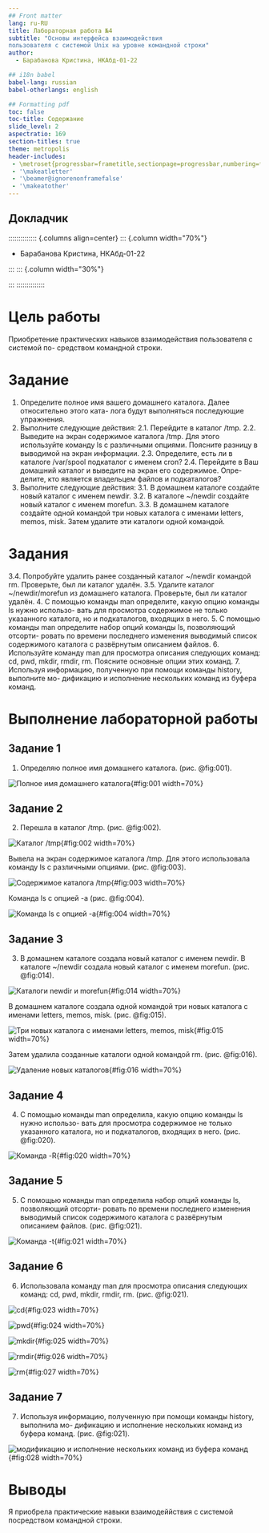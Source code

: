 ```yaml
---
## Front matter
lang: ru-RU
title: Лабораторная работа №4
subtitle: "Основы интерфейса взаимодействия
пользователя с системой Unix на уровне командной строки"
author:
  - Барабанова Кристина, НКАбд-01-22

## i18n babel
babel-lang: russian
babel-otherlangs: english

## Formatting pdf
toc: false
toc-title: Содержание
slide_level: 2
aspectratio: 169
section-titles: true
theme: metropolis
header-includes:
 - \metroset{progressbar=frametitle,sectionpage=progressbar,numbering=fraction}
 - '\makeatletter'
 - '\beamer@ignorenonframefalse'
 - '\makeatother'
---
```


## Докладчик

:::::::::::::: {.columns align=center}
::: {.column width="70%"}

  * Барабанова Кристина, НКАбд-01-22

:::
::: {.column width="30%"}


:::
::::::::::::::
# Цель работы

Приобретение практических навыков взаимодействия пользователя с системой по-
средством командной строки.

# Задание

1. Определите полное имя вашего домашнего каталога. Далее относительно этого ката-
лога будут выполняться последующие упражнения.
2. Выполните следующие действия:
2.1. Перейдите в каталог /tmp.
2.2. Выведите на экран содержимое каталога /tmp. Для этого используйте команду ls
с различными опциями. Поясните разницу в выводимой на экран информации.
2.3. Определите, есть ли в каталоге /var/spool подкаталог с именем cron?
2.4. Перейдите в Ваш домашний каталог и выведите на экран его содержимое. Опре-
делите, кто является владельцем файлов и подкаталогов?
3. Выполните следующие действия:
3.1. В домашнем каталоге создайте новый каталог с именем newdir.
3.2. В каталоге ~/newdir создайте новый каталог с именем morefun.
3.3. В домашнем каталоге создайте одной командой три новых каталога с именами
letters, memos, misk. Затем удалите эти каталоги одной командой.

# Задания

3.4. Попробуйте удалить ранее созданный каталог ~/newdir командой rm. Проверьте,
был ли каталог удалён.
3.5. Удалите каталог ~/newdir/morefun из домашнего каталога. Проверьте, был ли
каталог удалён.
4. С помощью команды man определите, какую опцию команды ls нужно использо-
вать для просмотра содержимое не только указанного каталога, но и подкаталогов,
входящих в него.
5. С помощью команды man определите набор опций команды ls, позволяющий отсорти-
ровать по времени последнего изменения выводимый список содержимого каталога
с развёрнутым описанием файлов.
6. Используйте команду man для просмотра описания следующих команд: cd, pwd, mkdir,
rmdir, rm. Поясните основные опции этих команд.
7. Используя информацию, полученную при помощи команды history, выполните мо-
дификацию и исполнение нескольких команд из буфера команд.


# Выполнение лабораторной работы

## Задание 1

1. Определяю полное имя домашнего каталога. (рис. @fig:001).

![Полное имя домашнего каталога](image/1.jpg){#fig:001 width=70%}

## Задание 2

2. Перешла в каталог /tmp. (рис. @fig:002).

![Каталог /tmp](image/2.jpg){#fig:002 width=70%}

Вывела на экран содержимое каталога /tmp. Для этого использовала команду ls
с различными опциями.  (рис. @fig:003).

![Содержимое каталога /tmp](image/3.jpg){#fig:003 width=70%}

Команда ls с опцией -a (рис. @fig:004).

![Команда ls с опцией -a](image/4.jpg){#fig:004 width=70%}

## Задание 3

3. В домашнем каталоге создала новый каталог с именем newdir. В каталоге ~/newdir создала новый каталог с именем morefun. (рис. @fig:014).

![Каталоги newdir и morefun](image/14.jpg){#fig:014 width=70%}

В домашнем каталоге создала одной командой три новых каталога с именами
letters, memos, misk. (рис. @fig:015).

![Три новых каталога с именами letters, memos, misk](image/15.jpg){#fig:015 width=70%}

Затем удалила созданные каталоги одной командой rm. (рис. @fig:016).

![Удаление новых каталогов](image/16.jpg){#fig:016 width=70%}
 
## Задание 4

4. С помощью команды man определила, какую опцию команды ls нужно использо-
вать для просмотра содержимое не только указанного каталога, но и подкаталогов,
входящих в него. (рис. @fig:020).

![Команда -R](image/20.jpg){#fig:020 width=70%}

## Задание 5

5. С помощью команды man определила набор опций команды ls, позволяющий отсорти-
ровать по времени последнего изменения выводимый список содержимого каталога
с развёрнутым описанием файлов. (рис. @fig:021).

![Команда -t](image/21.jpg){#fig:021 width=70%}

## Задание 6

6. Использовала команду man для просмотра описания следующих команд: cd, pwd, mkdir,
rmdir, rm. (рис. @fig:021).

![cd](image/23.jpg){#fig:023 width=70%}

![pwd](image/24.jpg){#fig:024 width=70%}

![mkdir](image/25.jpg){#fig:025 width=70%}

![rmdir](image/26.jpg){#fig:026 width=70%}

![rm](image/27.jpg){#fig:027 width=70%}

## Задание 7

7. Используя информацию, полученную при помощи команды history, выполнила мо-
дификацию и исполнение нескольких команд из буфера команд. (рис. @fig:021).

![модификацию и исполнение нескольких команд из буфера команд](image/28.jpg){#fig:028 width=70%}


# Выводы

Я приобрела практические навыки взаимодеййствия с системой посредством командной строки.

